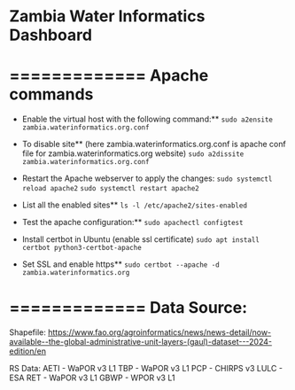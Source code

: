 # Zambia Water Informatics Dashboard




=============
Apache commands
=============


* Enable the virtual host with the following command:**
`sudo a2ensite zambia.waterinformatics.org.conf`

* To disable site**
(here zambia.waterinformatics.org.conf is apache conf file for zambia.waterinformatics.org website)
`sudo a2dissite zambia.waterinformatics.org.conf`


* Restart the Apache webserver to apply the changes:
`sudo systemctl reload apache2`
`sudo systemctl restart apache2`

* List all the enabled sites**
`ls -l /etc/apache2/sites-enabled`

* Test the apache configuration:**
`sudo apachectl configtest`


* Install certbot in Ubuntu (enable ssl certificate)
`sudo apt install certbot python3-certbot-apache`

* Set SSL and enable https**
`sudo certbot --apache -d zambia.waterinformatics.org`





=============
Data Source:
=============

Shapefile:
https://www.fao.org/agroinformatics/news/news-detail/now-available--the-global-administrative-unit-layers-(gaul)-dataset---2024-edition/en



RS Data:
AETI - WaPOR v3 L1
TBP - WaPOR v3 L1
PCP - CHIRPS v3
LULC - ESA
RET - WaPOR v3 L1
GBWP - WPOR v3 L1





